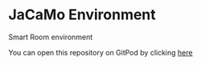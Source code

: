 # JaCaMo Environment

Smart Room environment

You can open this repository on GitPod by clicking [here](https://gitpod.io/#https://github.com/JaCaMo-PFIA23/smart-room-environment)
